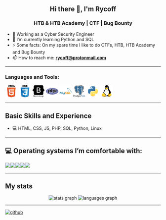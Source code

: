 <h2 align="center">Hi there 👋, I'm Rycoff</h2>

<h3 align="center">HTB & HTB Academy | CTF | Bug Bounty</h3>

- 🔭 Working as a Cyber Security Engineer
- 🌱 I’m currently learning Python and SQL
- ⚡ Some facts: On my spare time I like to do CTFs, HTB, HTB Academy and Bug Bounty
- 📫 How to reach me: **rycoff@protonmail.com**

---

<h3 align="left">Languages and Tools:</h3>
<p align="left">
<a href="https://www.w3.org/html/" target="_blank" rel="noreferrer"> <img src="https://raw.githubusercontent.com/devicons/devicon/master/icons/html5/html5-original-wordmark.svg" alt="html5" width="40" height="40"/></a>
<a href="https://www.w3schools.com/css/" target="_blank" rel="noreferrer"> <img src="https://raw.githubusercontent.com/devicons/devicon/master/icons/css3/css3-original-wordmark.svg" alt="css3" width="40" height="40"/></a>
<a href="https://getbootstrap.com" target="_blank" rel="noreferrer"> <img src="https://raw.githubusercontent.com/devicons/devicon/master/icons/bootstrap/bootstrap-plain-wordmark.svg" alt="bootstrap" width="40" height="40"/></a>
<a href="https://www.php.net" target="_blank" rel="noreferrer"> <img src="https://raw.githubusercontent.com/devicons/devicon/master/icons/php/php-original.svg" alt="php" width="40" height="40"/></a>
<a href="https://www.mysql.com/" target="_blank" rel="noreferrer"> <img src="https://raw.githubusercontent.com/devicons/devicon/master/icons/mysql/mysql-original-wordmark.svg" alt="mysql" width="40" height="40"/></a> 
<a href="https://www.postgresql.org" target="_blank" rel="noreferrer"> <img src="https://raw.githubusercontent.com/devicons/devicon/master/icons/postgresql/postgresql-original-wordmark.svg" alt="postgresql" width="40" height="40"/></a>
<a href="https://www.python.org" target="_blank" rel="noreferrer"> <img src="https://raw.githubusercontent.com/devicons/devicon/master/icons/python/python-original.svg" alt="python" width="40" height="40"/></a> 
<a href="https://www.linux.org/" target="_blank" rel="noreferrer"> <img src="https://raw.githubusercontent.com/devicons/devicon/master/icons/linux/linux-original.svg" alt="linux" width="40" height="40"/></a>
</p>

---

## Basic Skills and Experience

- 💻 HTML, CSS, JS, PHP, SQL, Python, Linux

---


## :computer: Operating systems I’m comfortable with:
<div>
  <img align="left" src="https://img.shields.io/badge/Windows-0078D6?style=for-the-badge&logo=windows&logoColor=white">
  <img align="left" src="https://img.shields.io/badge/Kali_Linux-557C94?style=for-the-badge&logo=kali-linux&logoColor=white">
  <img align="left" src="https://img.shields.io/badge/Linux-FCC624?style=for-the-badge&logo=linux&logoColor=black">
  <img align="left" src="https://img.shields.io/badge/Ubuntu-E95420?style=for-the-badge&logo=ubuntu&logoColor=white">
  <img  src="https://img.shields.io/badge/Debian-A81D33?style=for-the-badge&logo=debian&logoColor=white">
</div>

---

## My stats

<div align="center">
  <img src="https://github-readme-stats.vercel.app/api?username=Rycoff&hide_title=false&hide_rank=false&show_icons=true&include_all_commits=true&count_private=true&disable_animations=false&theme=merko&locale=en&hide_border=false&order=1" height="150" alt="stats graph"  />
  <img src="https://github-readme-stats.vercel.app/api/top-langs?username=rycoff&locale=en&hide_title=false&layout=compact&card_width=160&langs_count=5&theme=merko&hide_border=false&order=2" height="150" alt="languages graph"  />
</div>

---

[<img src='https://cdn.jsdelivr.net/npm/simple-icons@3.0.1/icons/github.svg' alt='github' height='40'>](https://github.com/Rycoff)  

<!--
**Rycoff/rycoff** is a ✨ _special_ ✨ repository because its `README.md` (this file) appears on your GitHub profile.

Here are some ideas to get you started:

- 🔭 I’m currently working on ...
- 🌱 I’m currently learning ...
- 👯 I’m looking to collaborate on ...
- 🤔 I’m looking for help with ...
- 💬 Ask me about ...
- 📫 How to reach me: ...
- 😄 Pronouns: ...
- ⚡ Fun fact: ...
-->
